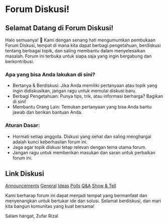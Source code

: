 # Forum Diskusi!
## Selamat Datang di Forum Diskusi!
Halo semuanya! 🎉
Kami dengan senang hati mengumumkan pembukaan Forum Diskusi, tempat di mana kita dapat berbagi pengetahuan, berdiskusi tentang berbagai topik, dan saling membantu dalam menyelesaikan masalah. Forum ini terbuka untuk siapa saja yang ingin bergabung dan berkontribusi.

### Apa yang bisa Anda lakukan di sini?
- Bertanya & Berdiskusi: Jika Anda memiliki pertanyaan atau topik yang ingin didiskusikan, jangan ragu untuk memulai diskusi baru.
- Berbagi Pengetahuan: Punya tips, trik, atau informasi berharga? Bagikan di sini!
- Membantu Orang Lain: Temukan pertanyaan yang bisa Anda bantu jawab dan berikan bantuan Anda.

### Aturan Dasar:
- Hormati setiap anggota. Diskusi yang sehat dan saling menghargai adalah kunci keberhasilan forum ini.
- Jaga agar topik diskusi tetap relevan dengan tema utama forum.
- Jangan ragu untuk memberikan masukan dan saran untuk perbaikan forum ini.

## Link Diskusi
[Announcements](https://github.com/zufarrizal/forum-diskusi/discussions/categories/announcements)
[General](https://github.com/zufarrizal/forum-diskusi/discussions/categories/general)
[Ideas](https://github.com/zufarrizal/forum-diskusi/discussions/categories/ideas)
[Polls](https://github.com/zufarrizal/forum-diskusi/discussions/categories/polls)
[Q&A](https://github.com/zufarrizal/forum-diskusi/discussions/categories/q-a)
[Show & Tell](https://github.com/zufarrizal/forum-diskusi/discussions/categories/show-and-tell)

Kami berharap forum ini dapat menjadi tempat yang bermanfaat dan menyenangkan untuk bertukar ide dan solusi. Selamat berdiskusi, dan mari kita bangun komunitas yang kuat bersama!

Salam hangat,
Zufar Rizal
